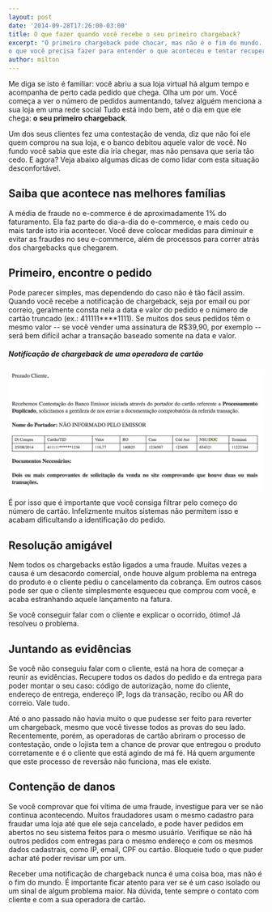 ```yaml
---
layout: post
date: '2014-09-28T17:26:00-03:00'
title: O que fazer quando você recebe o seu primeiro chargeback?
excerpt: "O primeiro chargeback pode chocar, mas não é o fim do mundo. Saiba
o que você precisa fazer para entender o que aconteceu e tentar recuperá-lo."
author: milton
---
```

Me diga se isto é familiar: você abriu a sua loja virtual há algum tempo e acompanha de perto cada pedido que chega. Olha um por um. Você começa a ver o número de pedidos aumentando, talvez alguém menciona a sua loja em uma rede social Tudo está indo bem, até o dia em que ele chega: **o seu primeiro chargeback**.

Um dos seus clientes fez uma contestação de venda, diz que não foi ele quem comprou na sua loja, e o banco debitou aquele valor de você. No fundo você sabia que este dia iria chegar, mas não pensava que seria tão cedo. E agora? Veja abaixo algumas dicas de como lidar com esta situação desconfortável.

## Saiba que acontece nas melhores famílias

A média de fraude no e-commerce é de aproximadamente 1% do faturamento. Ela faz parte do dia-a-dia do e-commerce, e mais cedo ou mais tarde isto iria acontecer. Você deve colocar medidas para diminuir e evitar as fraudes no seu e-commerce, além de processos para correr atrás dos chargebacks que chegarem. 

## Primeiro, encontre o pedido

Pode parecer simples, mas dependendo do caso não é tão fácil assim. Quando você recebe a notificação de chargeback, seja por email ou por correio, geralmente consta nela a data e valor do pedido e o número de cartão truncado (ex.: 411111****1111). Se muitos dos seus pedidos têm o mesmo valor -- se você vender uma assinatura de R$39,90, por exemplo -- será bem difícil achar a transação baseado somente na data e valor.

##### Notificação de chargeback de uma operadora de cartão
![Aviso de Chargeback](/images/cbletter.png "Notificação de chargeback de uma operadora de cartão, ligada a um pedido processado em duplicidade.")

É por isso que é importante que você consiga filtrar pelo começo do número de cartão. Infelizmente muitos sistemas não permitem isso e acabam dificultando a identificação do pedido.

## Resolução amigável

Nem todos os chargebacks estão ligados a uma fraude. Muitas vezes a causa é um desacordo comercial, onde houve algum problema na entrega do produto e o cliente pediu o cancelamento da cobrança. Em outros casos pode ser que o cliente simplesmente esqueceu que comprou com você, e acaba estranhando aquele lançamento na fatura.

Se você conseguir falar com o cliente e explicar o ocorrido, ótimo! Já resolveu o problema.

## Juntando as evidências

Se você não conseguiu falar com o cliente, está na hora de começar a reunir as evidências. Recupere todos os dados do pedido e da entrega para poder montar o seu caso: código de autorização, nome do cliente, endereço de entrega, endereço IP, logs da transação, recibo ou AR do correio. Vale tudo.

Até o ano passado não havia muito o que pudesse ser feito para reverter um chargeback, mesmo que você tivesse todos as provas do seu lado. Recentemente, porém, as operadoras de cartão abriram o processo de contestação, onde o lojista tem a chance de provar que entregou o produto corretamente e é o cliente que está agindo de má fé. Há quem argumente que este processo de reversão não funciona, mas ele existe.

## Contenção de danos

Se você comprovar que foi vítima de uma fraude, investigue para ver se não continua acontecendo. Muitos fraudadores usam o mesmo cadastro para fraudar uma loja até que ele seja cancelado, e pode haver pedidos em abertos no seu sistema feitos para o mesmo usuário. Verifique se não há outros pedidos com entregas para o mesmo endereço e com os mesmos dados cadastrais, como IP, email, CPF ou cartão. Bloqueie tudo o que puder achar até poder revisar um por um.


Receber uma notificação de chargeback nunca é uma coisa boa, mas não é o fim do mundo. É importante ficar atento para ver se é um caso isolado ou um sinal de algum problema maior. Na dúvida, tente sempre o contato com cliente e com a sua operadora de cartão.